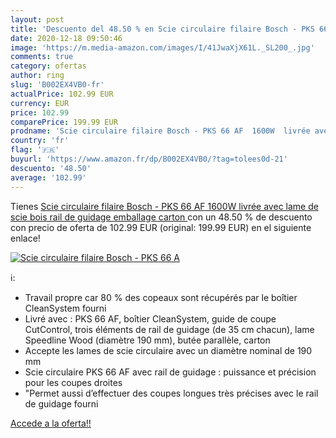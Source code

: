 ```yaml
---
layout: post
title: 'Descuento del 48.50 % en Scie circulaire filaire Bosch - PKS 66 A'
date: 2020-12-18 09:50:46
image: 'https://m.media-amazon.com/images/I/41JwaXjX61L._SL200_.jpg'
comments: true
category: ofertas
author: ring
slug: 'B002EX4VB0-fr'
actualPrice: 102.99 EUR
currency: EUR
price: 102.99
comparePrice: 199.99 EUR
prodname: 'Scie circulaire filaire Bosch - PKS 66 AF  1600W  livrée avec lame de scie bois   rail de guidage  emballage carton '
country: 'fr'
flag: '🇫🇷'
buyurl: 'https://www.amazon.fr/dp/B002EX4VB0/?tag=tolees0d-21'
descuento: '48.50'
average: '102.99'
---
```


Tienes [Scie circulaire filaire Bosch - PKS 66 AF  1600W  livrée avec lame de scie bois   rail de guidage  emballage carton ](https://www.amazon.fr/dp/B002EX4VB0/?tag=tolees0d-21) con un 48.50 % de descuento con precio de oferta de 102.99 EUR (original: 199.99 EUR) en el siguiente enlace!

[![Scie circulaire filaire Bosch - PKS 66 A](https://m.media-amazon.com/images/I/41JwaXjX61L._SL200_.jpg)](https://www.amazon.fr/dp/B002EX4VB0/?tag=tolees0d-21)

ℹ️:

- Travail propre car 80 % des copeaux sont récupérés par le boîtier CleanSystem fourni
- Livré avec : PKS 66 AF, boîtier CleanSystem, guide de coupe CutControl, trois éléments de rail de guidage (de 35 cm chacun), lame Speedline Wood (diamètre 190 mm), butée parallèle, carton
- Accepte les lames de scie circulaire avec un diamètre nominal de 190 mm
- Scie circulaire PKS 66 AF avec rail de guidage : puissance et précision pour les coupes droites
- "Permet aussi d’effectuer des coupes longues très précises avec le rail de guidage fourni

[Accede a la oferta!!](https://www.amazon.fr/dp/B002EX4VB0/?tag=tolees0d-21)
